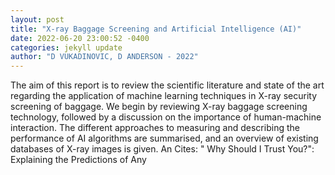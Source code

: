 ```yaml
--- 
layout: post 
title: "X-ray Baggage Screening and Artificial Intelligence (AI)" 
date: 2022-06-20 23:00:52 -0400 
categories: jekyll update 
author: "D VUKADINOVIC, D ANDERSON - 2022" 
--- 
```

The aim of this report is to review the scientific literature and state of the art regarding the application of machine learning techniques in X-ray security screening of baggage. We begin by reviewing X-ray baggage screening technology, followed by a discussion on the importance of human-machine interaction. The different approaches to measuring and describing the performance of AI algorithms are summarised, and an overview of existing databases of X-ray images is given. An Cites: " Why Should I Trust You?": Explaining the Predictions of Any